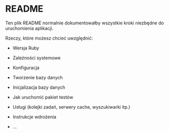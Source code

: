 # README

Ten plik README normalnie dokumentowałby wszystkie kroki niezbędne do uruchomienia
aplikacji.

Rzeczy, które możesz chcieć uwzględnić:

* Wersja Ruby

* Zależności systemowe

* Konfiguracja

* Tworzenie bazy danych

* Inicjalizacja bazy danych

* Jak uruchomić pakiet testów

* Usługi (kolejki zadań, serwery cache, wyszukiwarki itp.)

* Instrukcje wdrożenia

* ...